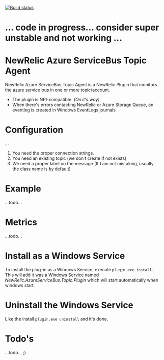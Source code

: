 [![Build status](https://ci.appveyor.com/api/projects/status/oe945ybj0o9uhgif/branch/master?svg=true)](https://ci.appveyor.com/project/Nordes/newrelic-azureservicebus-topic-plugin/branch/master)
# ... code in progress... consider super unstable and not working ...

# NewRelic Azure ServiceBus Topic Agent
NewRelic Azure ServiceBus Topic Agent is a NewRelic Plugin that monitors the azure service bus in one or more topic/account. 

* The plugin is NPI-compatible. *(On it's way)*
* When there's errors contacting NewRelic or Azure Storage Queue, an eventlog is created in Windows EventLogs journals

# Configuration
...
1. You need the proper connection strings.
2. You need an existing topic (we don't create if not exists)
3. We need a proper label on the message (If I am not mistaking, usually the class name is by default)

# Example
...todo...

# Metrics
...todo...

# Install as a Windows Service
To install the plug-in as a Windows Service, execute `plugin.exe install`. This will add it was a Windows Service named _NewRelic.AzureServiceBus.Topic.Plugin_ which will start automatically when windows start.

# Uninstall the Windows Service
Like the install `plugin.exe uninstall` and it's done.

# Todo's
...todo... ;)
